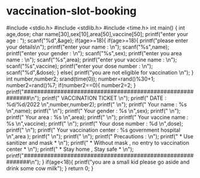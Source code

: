 # vaccination-slot-booking
#include <stdio.h>
#include <stdlib.h>
#include <time.h>
int main()
{
    int age,dose;
    char name[30],sex[10],area[50],vaccine[50];
    printf("enter your age : ");
    scanf("%d",&age);
    if(age>=18){
    if(age>=18){
    printf("please enter your details\n");
    printf("enter your name : \n");
    scanf("%s",name);
    printf("enter your gender : \n");
    scanf("%s",sex);
    printf("enter you area name : \n");
    scanf("%s",area);
    printf("enter your vaccine name : \n");
    scanf("%s",vaccine);
    printf("enter your dose number : \n");
    scanf("%d",&dose);
    }
    else{
    printf("you are not eligible for vaccination \n");
    }
    int number,number2;
    srand(time(0));
    number=rand()%30+1;
    number2=rand()%7;
    if(number2==0){
        number2=2;
    }
    printf("##########################################################\n");
    printf("               VACCINATION  TICKET                      \n");
    printf("                                    DATE : %d/%d/2022   \n",number,number2);
    printf("                                                        \n");
    printf("   Your name               : %s                         \n",name);
    printf("                                                        \n");
    printf("   Your gender             : %s                         \n",sex);
    printf("                                                        \n");
    printf("   Your area               : %s                         \n",area);
    printf("                                                        \n");
    printf("   Your vaccine name       : %s                         \n",vaccine);
    printf("                                                        \n");
    printf("   Your dose number        : %d                         \n",dose);
    printf("                                                        \n");
    printf("   Your vaccination center : %s government hospital     \n",area );
    printf("                                                        \n");
    printf("                                                        \n");
    printf("  Precautions :                                         \n");
    printf("  * Use sanitizer and mask *                            \n");
    printf("  * Without mask , no entry to vaccination center *     \n");
    printf("  * Stay home , Stay safe *                             \n");
    printf("##########################################################\n");
}
if(age<18){
    printf("you are a small kid please go aside and drink some cow milk");
}
    return 0;
}
